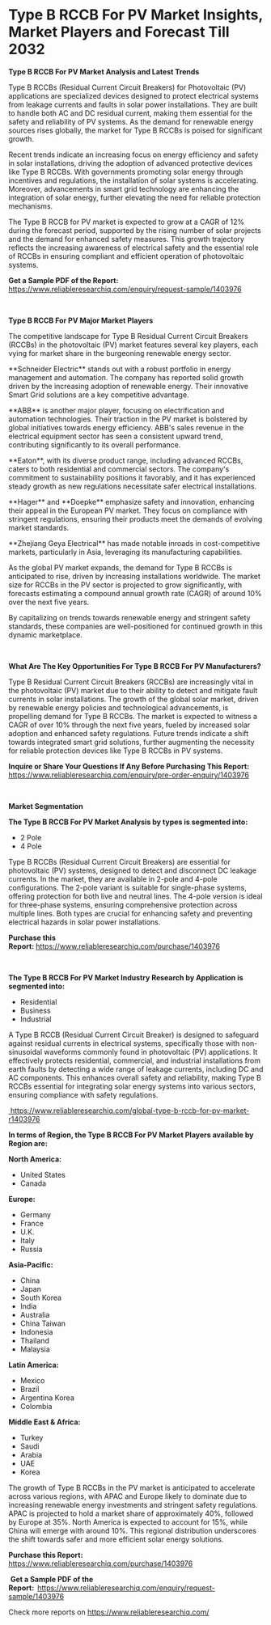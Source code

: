 <p><h1>Type B RCCB For PV Market Insights, Market Players and Forecast Till 2032</h1></p><p><strong>Type B RCCB For PV Market Analysis and Latest Trends</strong></p>
<p><p>Type B RCCBs (Residual Current Circuit Breakers) for Photovoltaic (PV) applications are specialized devices designed to protect electrical systems from leakage currents and faults in solar power installations. They are built to handle both AC and DC residual current, making them essential for the safety and reliability of PV systems. As the demand for renewable energy sources rises globally, the market for Type B RCCBs is poised for significant growth.</p><p>Recent trends indicate an increasing focus on energy efficiency and safety in solar installations, driving the adoption of advanced protective devices like Type B RCCBs. With governments promoting solar energy through incentives and regulations, the installation of solar systems is accelerating. Moreover, advancements in smart grid technology are enhancing the integration of solar energy, further elevating the need for reliable protection mechanisms.</p><p>The Type B RCCB for PV market is expected to grow at a CAGR of 12% during the forecast period, supported by the rising number of solar projects and the demand for enhanced safety measures. This growth trajectory reflects the increasing awareness of electrical safety and the essential role of RCCBs in ensuring compliant and efficient operation of photovoltaic systems.</p></p>
<p><strong>Get a Sample PDF of the Report:&nbsp;</strong> <a href="https://www.reliableresearchiq.com/enquiry/request-sample/1403976?utm_campaign=2285&utm_medium=2&utm_source=Github&utm_content=ia&utm_term=28032025&utm_id=type-b-rccb-for-pv">https://www.reliableresearchiq.com/enquiry/request-sample/1403976</a></p>
<p>&nbsp;</p>
<p><strong>Type B RCCB For PV Major Market Players</strong></p>
<p><p>The competitive landscape for Type B Residual Current Circuit Breakers (RCCBs) in the photovoltaic (PV) market features several key players, each vying for market share in the burgeoning renewable energy sector. </p><p>**Schneider Electric** stands out with a robust portfolio in energy management and automation. The company has reported solid growth driven by the increasing adoption of renewable energy. Their innovative Smart Grid solutions are a key competitive advantage. </p><p>**ABB** is another major player, focusing on electrification and automation technologies. Their traction in the PV market is bolstered by global initiatives towards energy efficiency. ABB's sales revenue in the electrical equipment sector has seen a consistent upward trend, contributing significantly to its overall performance.</p><p>**Eaton**, with its diverse product range, including advanced RCCBs, caters to both residential and commercial sectors. The company's commitment to sustainability positions it favorably, and it has experienced steady growth as new regulations necessitate safer electrical installations.</p><p>**Hager** and **Doepke** emphasize safety and innovation, enhancing their appeal in the European PV market. They focus on compliance with stringent regulations, ensuring their products meet the demands of evolving market standards. </p><p>**Zhejiang Geya Electrical** has made notable inroads in cost-competitive markets, particularly in Asia, leveraging its manufacturing capabilities.</p><p>As the global PV market expands, the demand for Type B RCCBs is anticipated to rise, driven by increasing installations worldwide. The market size for RCCBs in the PV sector is projected to grow significantly, with forecasts estimating a compound annual growth rate (CAGR) of around 10% over the next five years. </p><p>By capitalizing on trends towards renewable energy and stringent safety standards, these companies are well-positioned for continued growth in this dynamic marketplace.</p></p>
<p>&nbsp;</p>
<p><strong>What Are The Key Opportunities For Type B RCCB For PV Manufacturers?</strong></p>
<p><p>Type B Residual Current Circuit Breakers (RCCBs) are increasingly vital in the photovoltaic (PV) market due to their ability to detect and mitigate fault currents in solar installations. The growth of the global solar market, driven by renewable energy policies and technological advancements, is propelling demand for Type B RCCBs. The market is expected to witness a CAGR of over 10% through the next five years, fueled by increased solar adoption and enhanced safety regulations. Future trends indicate a shift towards integrated smart grid solutions, further augmenting the necessity for reliable protection devices like Type B RCCBs in PV systems.</p></p>
<p><strong>Inquire or Share Your Questions If Any Before Purchasing This Report:</strong> <a href="https://www.reliableresearchiq.com/enquiry/pre-order-enquiry/1403976?utm_campaign=2285&utm_medium=2&utm_source=Github&utm_content=ia&utm_term=28032025&utm_id=type-b-rccb-for-pv">https://www.reliableresearchiq.com/enquiry/pre-order-enquiry/1403976</a></p>
<p>&nbsp;</p>
<p><strong>Market Segmentation</strong></p>
<p><strong>The Type B RCCB For PV Market Analysis by types is segmented into:</strong></p>
<p><ul><li>2 Pole</li><li>4 Pole</li></ul></p>
<p><p>Type B RCCBs (Residual Current Circuit Breakers) are essential for photovoltaic (PV) systems, designed to detect and disconnect DC leakage currents. In the market, they are available in 2-pole and 4-pole configurations. The 2-pole variant is suitable for single-phase systems, offering protection for both live and neutral lines. The 4-pole version is ideal for three-phase systems, ensuring comprehensive protection across multiple lines. Both types are crucial for enhancing safety and preventing electrical hazards in solar power installations.</p></p>
<p><strong>Purchase this Report:&nbsp;</strong><a href="https://www.reliableresearchiq.com/purchase/1403976?utm_campaign=2285&utm_medium=2&utm_source=Github&utm_content=ia&utm_term=28032025&utm_id=type-b-rccb-for-pv">https://www.reliableresearchiq.com/purchase/1403976</a></p>
<p>&nbsp;</p>
<p><strong>The Type B RCCB For PV Market Industry Research by Application is segmented into:</strong></p>
<p><ul><li>Residential</li><li>Business</li><li>Industrial</li></ul></p>
<p><p>A Type B RCCB (Residual Current Circuit Breaker) is designed to safeguard against residual currents in electrical systems, specifically those with non-sinusoidal waveforms commonly found in photovoltaic (PV) applications. It effectively protects residential, commercial, and industrial installations from earth faults by detecting a wide range of leakage currents, including DC and AC components. This enhances overall safety and reliability, making Type B RCCBs essential for integrating solar energy systems into various sectors, ensuring compliance with safety regulations.</p></p>
<p><a href="https://www.reliableresearchiq.com/global-type-b-rccb-for-pv-market-r1403976?utm_campaign=2285&utm_medium=2&utm_source=Github&utm_content=ia&utm_term=28032025&utm_id=type-b-rccb-for-pv">&nbsp;https://www.reliableresearchiq.com/global-type-b-rccb-for-pv-market-r1403976</a></p>
<p><strong>In terms of Region, the Type B RCCB For PV Market Players available by Region are:</strong></p>
<p>
    <p> <strong> North America: </strong>
        <ul>
            <li>United States</li>
            <li>Canada</li>
        </ul>
        </p> 
    <p> <strong> Europe: </strong>
        <ul>
            <li>Germany</li>
            <li>France</li>
            <li>U.K.</li>
            <li>Italy</li>
            <li>Russia</li>
        </ul>
        </p> 
    <p> <strong> Asia-Pacific: </strong>
        <ul>
            <li>China</li>
            <li>Japan</li>
            <li>South Korea</li>
            <li>India</li>
            <li>Australia</li>
            <li>China Taiwan</li>
            <li>Indonesia</li>
            <li>Thailand</li>
            <li>Malaysia</li>
        </ul>
        </p> 
    <p> <strong> Latin America: </strong>
        <ul>
            <li>Mexico</li>
            <li>Brazil</li>
            <li>Argentina Korea</li>
            <li>Colombia</li>
        </ul>
        </p> 
    <p> <strong> Middle East & Africa: </strong>
        <ul>
            <li>Turkey</li>
            <li>Saudi</li>
            <li>Arabia</li>
            <li>UAE</li>
            <li>Korea</li>
        </ul>
    </p>
    </p>
<p><p>The growth of Type B RCCBs in the PV market is anticipated to accelerate across various regions, with APAC and Europe likely to dominate due to increasing renewable energy investments and stringent safety regulations. APAC is projected to hold a market share of approximately 40%, followed by Europe at 35%. North America is expected to account for 15%, while China will emerge with around 10%. This regional distribution underscores the shift towards safer and more efficient solar energy solutions.</p></p>
<p><strong>Purchase this Report: </strong><a href="https://www.reliableresearchiq.com/purchase/1403976?utm_campaign=2285&utm_medium=2&utm_source=Github&utm_content=ia&utm_term=28032025&utm_id=type-b-rccb-for-pv">https://www.reliableresearchiq.com/purchase/1403976</a></p>
<p>&nbsp;<strong>Get a Sample PDF of the Report:&nbsp;&nbsp;</strong><a href="https://www.reliableresearchiq.com/enquiry/request-sample/1403976?utm_campaign=2285&utm_medium=2&utm_source=Github&utm_content=ia&utm_term=28032025&utm_id=type-b-rccb-for-pv">https://www.reliableresearchiq.com/enquiry/request-sample/1403976</a></p>
<p><strong></strong></p>
<p>Check more reports on <a href="https://www.reliableresearchiq.com/?utm_campaign=2285&utm_medium=2&utm_source=Github&utm_content=ia&utm_term=28032025&utm_id=type-b-rccb-for-pv">https://www.reliableresearchiq.com/</a></p>